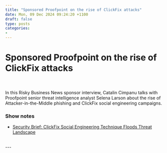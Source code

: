 ```yaml
---
title: "Sponsored Proofpoint on the rise of ClickFix attacks"
date: Mon, 09 Dec 2024 09:24:20 +1100
draft: false
type: posts
categories: 
- 
---
```

# Sponsored Proofpoint on the rise of ClickFix attacks

<br/>

<br/>
In this Risky Business News sponsor interview, Catalin Cimpanu talks with Proofpoint senior threat intelligence analyst Selena Larson about the rise of Attacker-in-the-Middle phishing and ClickFix social engineering campaigns.

### Show notes

-   [Security Brief: ClickFix Social Engineering Technique Floods Threat Landscape](https://www.proofpoint.com/us/blog/threat-insight/security-brief-clickfix-social-engineering-technique-floods-threat-landscape)

<br/>
---
